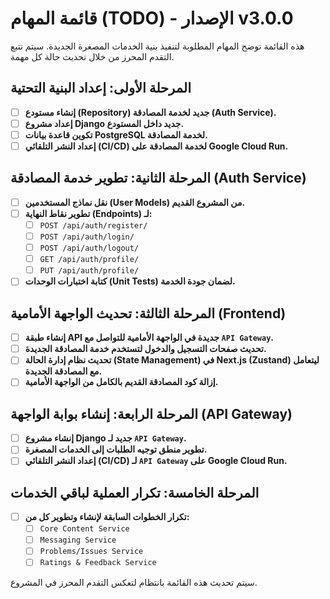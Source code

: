 # قائمة المهام (TODO) - الإصدار v3.0.0

هذه القائمة توضح المهام المطلوبة لتنفيذ بنية الخدمات المصغرة الجديدة. سيتم تتبع التقدم المحرز من خلال تحديث حالة كل مهمة.

## المرحلة الأولى: إعداد البنية التحتية

- [ ] **إنشاء مستودع (Repository) جديد لخدمة المصادقة (Auth Service).**
- [ ] **إعداد مشروع Django جديد داخل المستودع.**
- [ ] **تكوين قاعدة بيانات PostgreSQL لخدمة المصادقة.**
- [ ] **إعداد النشر التلقائي (CI/CD) لخدمة المصادقة على Google Cloud Run.**

## المرحلة الثانية: تطوير خدمة المصادقة (Auth Service)

- [ ] **نقل نماذج المستخدمين (User Models) من المشروع القديم.**
- [ ] **تطوير نقاط النهاية (Endpoints) لـ:**
    - [ ] `POST /api/auth/register/`
    - [ ] `POST /api/auth/login/`
    - [ ] `POST /api/auth/logout/`
    - [ ] `GET /api/auth/profile/`
    - [ ] `PUT /api/auth/profile/`
- [ ] **كتابة اختبارات الوحدات (Unit Tests) لضمان جودة الخدمة.**

## المرحلة الثالثة: تحديث الواجهة الأمامية (Frontend)

- [ ] **إنشاء طبقة API جديدة في الواجهة الأمامية للتواصل مع `API Gateway`.**
- [ ] **تحديث صفحات التسجيل والدخول لتستخدم خدمة المصادقة الجديدة.**
- [ ] **تحديث نظام إدارة الحالة (State Management) في Next.js (Zustand) ليتعامل مع المصادقة الجديدة.**
- [ ] **إزالة كود المصادقة القديم بالكامل من الواجهة الأمامية.**

## المرحلة الرابعة: إنشاء بوابة الواجهة (API Gateway)

- [ ] **إنشاء مشروع Django جديد لـ `API Gateway`.**
- [ ] **تطوير منطق توجيه الطلبات إلى الخدمات المصغرة.**
- [ ] **إعداد النشر التلقائي (CI/CD) لـ `API Gateway` على Google Cloud Run.**

## المرحلة الخامسة: تكرار العملية لباقي الخدمات

- [ ] **تكرار الخطوات السابقة لإنشاء وتطوير كل من:**
    - [ ] `Core Content Service`
    - [ ] `Messaging Service`
    - [ ] `Problems/Issues Service`
    - [ ] `Ratings & Feedback Service`

سيتم تحديث هذه القائمة بانتظام لتعكس التقدم المحرز في المشروع.

